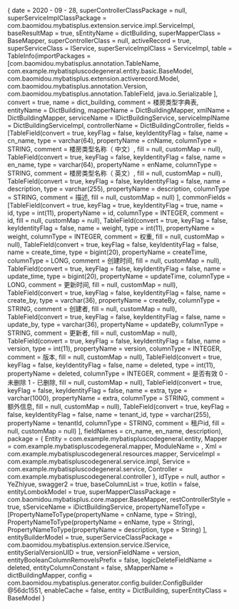 {
	date = 2020 - 09 - 28,
		superControllerClassPackage = null,
		superServiceImplClassPackage = com.baomidou.mybatisplus.extension.service.impl.ServiceImpl,
		baseResultMap = true,
		sEntityName = dictBuilding,
		superMapperClass = BaseMapper,
		superControllerClass = null,
		activeRecord = true,
		superServiceClass = IService,
		superServiceImplClass = ServiceImpl,
		table = TableInfo(importPackages = [com.baomidou.mybatisplus.annotation.TableName,
				com.example.mybatispluscodegeneral.entity.basic.BaseModel,
				com.baomidou.mybatisplus.extension.activerecord.Model,
				com.baomidou.mybatisplus.annotation.Version,
				com.baomidou.mybatisplus.annotation.TableField,
				java.io.Serializable
			],
			convert = true,
			name = dict_building,
			comment = 楼房类型字典表,
			entityName = DictBuilding,
			mapperName = DictBuildingMapper,
			xmlName = DictBuildingMapper,
			serviceName = IDictBuildingService,
			serviceImplName = DictBuildingServiceImpl,
			controllerName = DictBuildingController,
			fields = [TableField(convert = true,
					keyFlag = false,
					keyIdentityFlag = false,
					name = cn_name,
					type = varchar(64),
					propertyName = cnName,
					columnType = STRING,
					comment = 楼房类型名称（ 中文）,
					fill = null,
					customMap = null),
				TableField(convert = true,
					keyFlag = false,
					keyIdentityFlag = false,
					name = en_name,
					type = varchar(64),
					propertyName = enName,
					columnType = STRING,
					comment = 楼房类型名称（ 英文）,
					fill = null,
					customMap = null),
				TableField(convert = true,
					keyFlag = false,
					keyIdentityFlag = false,
					name = description,
					type = varchar(255),
					propertyName = description,
					columnType = STRING,
					comment = 描述,
					fill = null,
					customMap = null)
			],
			commonFields = [TableField(convert = true,
					keyFlag = true,
					keyIdentityFlag = true,
					name = id,
					type = int(11),
					propertyName = id,
					columnType = INTEGER,
					comment = id,
					fill = null,
					customMap = null),
				TableField(convert = true,
					keyFlag = false,
					keyIdentityFlag = false,
					name = weight,
					type = int(11),
					propertyName = weight,
					columnType = INTEGER,
					comment = 权重,
					fill = null,
					customMap = null),
				TableField(convert = true,
					keyFlag = false,
					keyIdentityFlag = false,
					name = create_time,
					type = bigint(20),
					propertyName = createTime,
					columnType = LONG,
					comment = 创建时间,
					fill = null,
					customMap = null),
				TableField(convert = true,
					keyFlag = false,
					keyIdentityFlag = false,
					name = update_time,
					type = bigint(20),
					propertyName = updateTime,
					columnType = LONG,
					comment = 更新时间,
					fill = null,
					customMap = null),
				TableField(convert = true,
					keyFlag = false,
					keyIdentityFlag = false,
					name = create_by,
					type = varchar(36),
					propertyName = createBy,
					columnType = STRING,
					comment = 创建者,
					fill = null,
					customMap = null),
				TableField(convert = true,
					keyFlag = false,
					keyIdentityFlag = false,
					name = update_by,
					type = varchar(36),
					propertyName = updateBy,
					columnType = STRING,
					comment = 更新者,
					fill = null,
					customMap = null),
				TableField(convert = true,
					keyFlag = false,
					keyIdentityFlag = false,
					name = version,
					type = int(11),
					propertyName = version,
					columnType = INTEGER,
					comment = 版本,
					fill = null,
					customMap = null),
				TableField(convert = true,
					keyFlag = false,
					keyIdentityFlag = false,
					name = deleted,
					type = int(11),
					propertyName = deleted,
					columnType = INTEGER,
					comment = 是否有效 0 - 未删除 1 - 已删除,
					fill = null,
					customMap = null),
				TableField(convert = true,
					keyFlag = false,
					keyIdentityFlag = false,
					name = extra,
					type = varchar(1000),
					propertyName = extra,
					columnType = STRING,
					comment = 额外信息,
					fill = null,
					customMap = null),
				TableField(convert = true,
					keyFlag = false,
					keyIdentityFlag = false,
					name = tenant_id,
					type = varchar(255),
					propertyName = tenantId,
					columnType = STRING,
					comment = 租户id,
					fill = null,
					customMap = null)
			],
			fieldNames = cn_name,
			en_name,
			description),
		package = {
			Entity = com.example.mybatispluscodegeneral.entity,
			Mapper = com.example.mybatispluscodegeneral.mapper,
			ModuleName = ,
			Xml = com.example.mybatispluscodegeneral.resources.mapper,
			ServiceImpl = com.example.mybatispluscodegeneral.service.impl,
			Service = com.example.mybatispluscodegeneral.service,
			Controller = com.example.mybatispluscodegeneral.controller
		},
		idType = null,
		author = YeZhiyue,
		swagger2 = true,
		baseColumnList = true,
		kotlin = false,
		entityLombokModel = true,
		superMapperClassPackage = com.baomidou.mybatisplus.core.mapper.BaseMapper,
		restControllerStyle = true,
		sServiceName = iDictBuildingService,
		propertyNameToType = [PropertyNameToType(propertyName = cnName,
				type = String),
			PropertyNameToType(propertyName = enName,
				type = String),
			PropertyNameToType(propertyName = description,
				type = String)
		],
		entityBuilderModel = true,
		superServiceClassPackage = com.baomidou.mybatisplus.extension.service.IService,
		entitySerialVersionUID = true,
		versionFieldName = version,
		entityBooleanColumnRemoveIsPrefix = false,
		logicDeleteFieldName = deleted,
		entityColumnConstant = false,
		sMapperName = dictBuildingMapper,
		config = com.baomidou.mybatisplus.generator.config.builder.ConfigBuilder @56dc1551,
		enableCache = false,
		entity = DictBuilding,
		superEntityClass = BaseModel
}